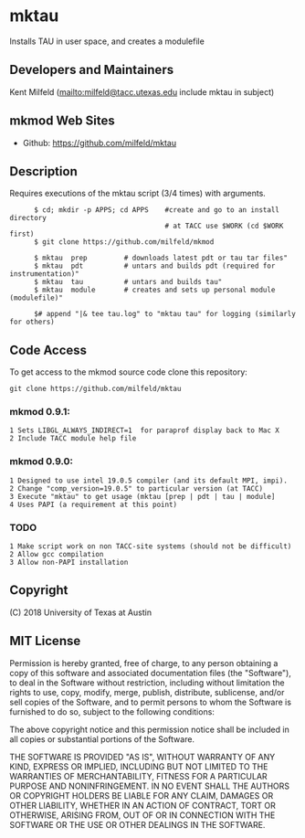 # mktau
Installs TAU in user space, and creates a modulefile

## Developers and Maintainers
Kent Milfeld  (<mailto:milfeld@tacc.utexas.edu> include mktau in subject)

## mkmod Web Sites
* Github:        https://github.com/milfeld/mktau

## Description

Requires executions of the mktau script (3/4 times) with arguments.

```shell
      $ cd; mkdir -p APPS; cd APPS    #create and go to an install directory
                                      # at TACC use $WORK (cd $WORK first)
      $ git clone https://github.com/milfeld/mkmod
      
      $ mktau  prep         # downloads latest pdt or tau tar files"
      $ mktau  pdt          # untars and builds pdt (required for instrumentation)"
      $ mktau  tau          # untars and builds tau"
      $ mktau  module       # creates and sets up personal module (modulefile)"
      
      $# append "|& tee tau.log" to "mktau tau" for logging (similarly for others)
```

## Code Access
To get access to the mkmod source code clone this repository:

    git clone https://github.com/milfeld/mktau
    
### mkmod 0.9.1:
    1 Sets LIBGL_ALWAYS_INDIRECT=1  for paraprof display back to Mac X
    2 Include TACC module help file
    
### mkmod 0.9.0:
    1 Designed to use intel 19.0.5 compiler (and its default MPI, impi).
    2 Change "comp_version=19.0.5" to particular version (at TACC)
    3 Execute "mktau" to get usage (mktau [prep | pdt | tau | module]
    4 Uses PAPI (a requirement at this point)
    
### TODO
    1 Make script work on non TACC-site systems (should not be difficult)
    2 Allow gcc compilation
    3 Allow non-PAPI installation

## Copyright
(C) 2018 University of Texas at Austin

## MIT License

Permission is hereby granted, free of charge, to any person obtaining a copy
of this software and associated documentation files (the "Software"), to deal
in the Software without restriction, including without limitation the rights
to use, copy, modify, merge, publish, distribute, sublicense, and/or sell
copies of the Software, and to permit persons to whom the Software is
furnished to do so, subject to the following conditions:

The above copyright notice and this permission notice shall be included in all
copies or substantial portions of the Software.

THE SOFTWARE IS PROVIDED "AS IS", WITHOUT WARRANTY OF ANY KIND, EXPRESS OR
IMPLIED, INCLUDING BUT NOT LIMITED TO THE WARRANTIES OF MERCHANTABILITY,
FITNESS FOR A PARTICULAR PURPOSE AND NONINFRINGEMENT. IN NO EVENT SHALL THE
AUTHORS OR COPYRIGHT HOLDERS BE LIABLE FOR ANY CLAIM, DAMAGES OR OTHER
LIABILITY, WHETHER IN AN ACTION OF CONTRACT, TORT OR OTHERWISE, ARISING FROM,
OUT OF OR IN CONNECTION WITH THE SOFTWARE OR THE USE OR OTHER DEALINGS IN THE
SOFTWARE.
